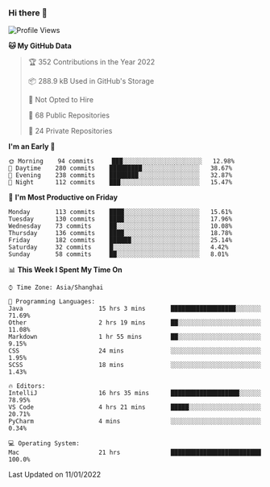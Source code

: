 ### Hi there 👋

<!--
**qbosen/qbosen** is a ✨ _special_ ✨ repository because its `README.md` (this file) appears on your GitHub profile.

Here are some ideas to get you started:

- 🔭 I’m currently working on ...
- 🌱 I’m currently learning ...
- 👯 I’m looking to collaborate on ...
- 🤔 I’m looking for help with ...
- 💬 Ask me about ...
- 📫 How to reach me: ...
- 😄 Pronouns: ...
- ⚡ Fun fact: ...
-->

<!--START_SECTION:waka-->
![Profile Views](http://img.shields.io/badge/Profile%20Views-1-blue)

**🐱 My GitHub Data** 

> 🏆 352 Contributions in the Year 2022
 > 
> 📦 288.9 kB Used in GitHub's Storage 
 > 
> 🚫 Not Opted to Hire
 > 
> 📜 68 Public Repositories 
 > 
> 🔑 24 Private Repositories  
 > 
**I'm an Early 🐤** 

```text
🌞 Morning    94 commits     ███░░░░░░░░░░░░░░░░░░░░░░   12.98% 
🌆 Daytime    280 commits    █████████░░░░░░░░░░░░░░░░   38.67% 
🌃 Evening    238 commits    ████████░░░░░░░░░░░░░░░░░   32.87% 
🌙 Night      112 commits    ███░░░░░░░░░░░░░░░░░░░░░░   15.47%

```
📅 **I'm Most Productive on Friday** 

```text
Monday       113 commits    ████░░░░░░░░░░░░░░░░░░░░░   15.61% 
Tuesday      130 commits    ████░░░░░░░░░░░░░░░░░░░░░   17.96% 
Wednesday    73 commits     ██░░░░░░░░░░░░░░░░░░░░░░░   10.08% 
Thursday     136 commits    ████░░░░░░░░░░░░░░░░░░░░░   18.78% 
Friday       182 commits    ██████░░░░░░░░░░░░░░░░░░░   25.14% 
Saturday     32 commits     █░░░░░░░░░░░░░░░░░░░░░░░░   4.42% 
Sunday       58 commits     ██░░░░░░░░░░░░░░░░░░░░░░░   8.01%

```


📊 **This Week I Spent My Time On** 

```text
⌚︎ Time Zone: Asia/Shanghai

💬 Programming Languages: 
Java                     15 hrs 3 mins       ██████████████████░░░░░░░   71.69% 
Other                    2 hrs 19 mins       ██░░░░░░░░░░░░░░░░░░░░░░░   11.08% 
Markdown                 1 hr 55 mins        ██░░░░░░░░░░░░░░░░░░░░░░░   9.15% 
CSS                      24 mins             ░░░░░░░░░░░░░░░░░░░░░░░░░   1.95% 
SCSS                     18 mins             ░░░░░░░░░░░░░░░░░░░░░░░░░   1.43%

🔥 Editors: 
IntelliJ                 16 hrs 35 mins      ███████████████████░░░░░░   78.95% 
VS Code                  4 hrs 21 mins       █████░░░░░░░░░░░░░░░░░░░░   20.71% 
PyCharm                  4 mins              ░░░░░░░░░░░░░░░░░░░░░░░░░   0.34%

💻 Operating System: 
Mac                      21 hrs              █████████████████████████   100.0%

```


 Last Updated on 11/01/2022
<!--END_SECTION:waka-->
